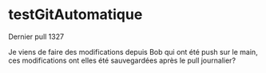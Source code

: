 # testGitAutomatique

Dernier pull 1327

Je viens de faire des modifications depuis Bob qui ont été push sur le main, ces modifications ont elles été sauvegardées après le pull journalier?
